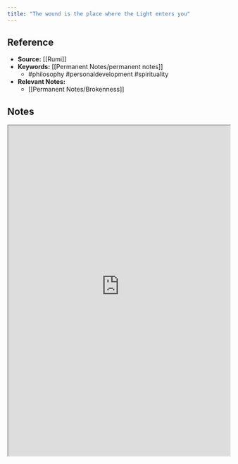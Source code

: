 ```yaml
---
title: "The wound is the place where the Light enters you"
---
```

## Reference
- **Source:** [[Rumi]]
- **Keywords:** [[Permanent Notes/permanent notes]]
	- #philosophy #personaldevelopment #spirituality 
- **Relevant Notes:** 
	- [[Permanent Notes/Brokenness]]
## Notes

<iframe width="100%" height="750px" src="https://noelbarcelona1980.medium.com/sufi-teacher-philosopher-and-poet-rumi-said-the-wound-is-the-place-where-the-light-enters-you-c13e6e22074a#:~:text=Sufi%20teacher%2C%20philosopher%2C%20and,of%20the%20hand%20of%20life."></iframe>
